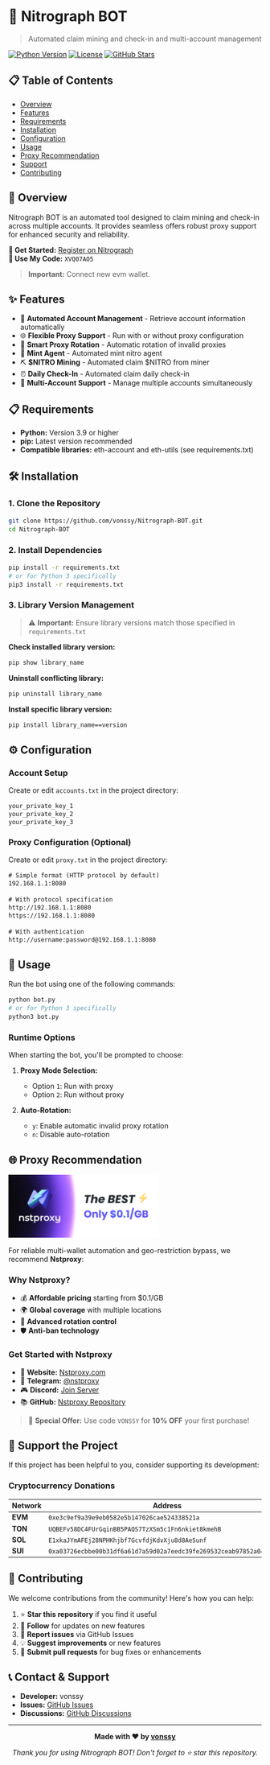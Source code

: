 # 🚀 Nitrograph BOT

> Automated claim mining and check-in and multi-account management

[![Python Version](https://img.shields.io/badge/python-3.9+-blue.svg)](https://www.python.org/downloads/)
[![License](https://img.shields.io/badge/license-MIT-green.svg)](LICENSE)
[![GitHub Stars](https://img.shields.io/github/stars/vonssy/Nitrograph-BOT.svg)](https://github.com/vonssy/Nitrograph-BOT/stargazers)

## 📋 Table of Contents

- [Overview](#overview)
- [Features](#features)
- [Requirements](#requirements)
- [Installation](#installation)
- [Configuration](#configuration)
- [Usage](#usage)
- [Proxy Recommendation](#proxy-recommendation)
- [Support](#support)
- [Contributing](#contributing)

## 🎯 Overview

Nitrograph BOT is an automated tool designed to claim mining and check-in across multiple accounts. It provides seamless offers robust proxy support for enhanced security and reliability.

**🔗 Get Started:** [Register on Nitrograph](https://community.nitrograph.com/app/missions)  
**🎁 Use My Code:** `XVQ07AO5`

> **Important:** Connect new evm wallet.

## ✨ Features

- 🔄 **Automated Account Management** - Retrieve account information automatically
- 🌐 **Flexible Proxy Support** - Run with or without proxy configuration
- 🔀 **Smart Proxy Rotation** - Automatic rotation of invalid proxies
- 🌿 **Mint Agent** - Automated mint nitro agent
- ⛏️ **$NITRO Mining** - Automated claim $NITRO from miner
- ⏰ **Daily Check-In** - Automated claim daily check-in
- 👥 **Multi-Account Support** - Manage multiple accounts simultaneously

## 📋 Requirements

- **Python:** Version 3.9 or higher
- **pip:** Latest version recommended
- **Compatible libraries:** eth-account and eth-utils (see requirements.txt)

## 🛠 Installation

### 1. Clone the Repository

```bash
git clone https://github.com/vonssy/Nitrograph-BOT.git
cd Nitrograph-BOT
```

### 2. Install Dependencies

```bash
pip install -r requirements.txt
# or for Python 3 specifically
pip3 install -r requirements.txt
```

### 3. Library Version Management

> ⚠️ **Important:** Ensure library versions match those specified in `requirements.txt`

**Check installed library version:**
```bash
pip show library_name
```

**Uninstall conflicting library:**
```bash
pip uninstall library_name
```

**Install specific library version:**
```bash
pip install library_name==version
```

## ⚙️ Configuration

### Account Setup

Create or edit `accounts.txt` in the project directory:

```
your_private_key_1
your_private_key_2
your_private_key_3
```

### Proxy Configuration (Optional)

Create or edit `proxy.txt` in the project directory:

```
# Simple format (HTTP protocol by default)
192.168.1.1:8080

# With protocol specification
http://192.168.1.1:8080
https://192.168.1.1:8080

# With authentication
http://username:password@192.168.1.1:8080
```

## 🚀 Usage

Run the bot using one of the following commands:

```bash
python bot.py
# or for Python 3 specifically
python3 bot.py
```

### Runtime Options

When starting the bot, you'll be prompted to choose:

1. **Proxy Mode Selection:**
   - Option `1`: Run with proxy
   - Option `2`: Run without proxy

2. **Auto-Rotation:** 
   - `y`: Enable automatic invalid proxy rotation
   - `n`: Disable auto-rotation

## 🌐 Proxy Recommendation

<div align="left">
  <img src="images/banner.png" alt="NST Proxy Banner" width="300">
</div>

For reliable multi-wallet automation and geo-restriction bypass, we recommend **Nstproxy**:

### Why Nstproxy?
- 💰 **Affordable pricing** starting from $0.1/GB
- 🌍 **Global coverage** with multiple locations
- 🔄 **Advanced rotation control**
- 🛡️ **Anti-ban technology**

### Get Started with Nstproxy
- 🔗 **Website:** [Nstproxy.com](https://www.nstproxy.com/?utm_source=vonssy)
- 💬 **Telegram:** [@nstproxy](https://t.me/nstproxy)
- 🎮 **Discord:** [Join Server](https://discord.gg/5jjWCAmvng)
- 📚 **GitHub:** [Nstproxy Repository](https://github.com/Nstproxy)

> 🎁 **Special Offer:** Use code `VONSSY` for **10% OFF** your first purchase!

## 💖 Support the Project

If this project has been helpful to you, consider supporting its development:

### Cryptocurrency Donations

| Network | Address |
|---------|---------|
| **EVM** | `0xe3c9ef9a39e9eb0582e5b147026cae524338521a` |
| **TON** | `UQBEFv58DC4FUrGqinBB5PAQS7TzXSm5c1Fn6nkiet8kmehB` |
| **SOL** | `E1xkaJYmAFEj28NPHKhjbf7GcvfdjKdvXju8d8AeSunf` |
| **SUI** | `0xa03726ecbbe00b31df6a61d7a59d02a7eedc39fe269532ceab97852a04cf3347` |

## 🤝 Contributing

We welcome contributions from the community! Here's how you can help:

1. ⭐ **Star this repository** if you find it useful
2. 👥 **Follow** for updates on new features
3. 🐛 **Report issues** via GitHub Issues
4. 💡 **Suggest improvements** or new features
5. 🔧 **Submit pull requests** for bug fixes or enhancements

## 📞 Contact & Support

- **Developer:** vonssy
- **Issues:** [GitHub Issues](https://github.com/vonssy/Nitrograph-BOT/issues)
- **Discussions:** [GitHub Discussions](https://github.com/vonssy/Nitrograph-BOT/discussions)

---

<div align="center">

**Made with ❤️ by [vonssy](https://github.com/vonssy)**

*Thank you for using Nitrograph BOT! Don't forget to ⭐ star this repository.*

</div>